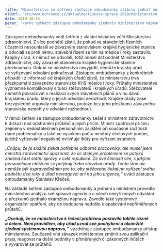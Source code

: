 ```yaml
---
title: "Ministerstvo po šetření zástupce ombudsmanky slíbilo jednat bez průtahů"
oldUrl: "src/www.ochrance.cz/aktualne/tiskove-zpravy-2019/ministerstvo-po-setreni-zastupce-ombudsmanky-slibilo-jednat-bez-prutahu"
date: 2019-10-15
perex: "<p>Po výtkách zástupce ombudsmanky zjednalo ministerstvo nápravu v průtazích. Uznalo, že je nepřípustné, aby přezkoumání závazného stanoviska krajské hygienické stanice trvalo měsíce i roky. Ministerstvo přislíbilo změnit svůj postup tak, aby byly podněty vyřizovány v přiměřených lhůtách.</p>"
---
```


<!-- imported from the old website -->

<p>Zástupce ombudsmanky vedl šetření z vlastní iniciativy vůči Ministerstvu zdravotnictví. Z více podnětů zjistil, že pokud ve stavebních řízeních účastníci nesouhlasili se závazným stanoviskem krajské hygienické stanice a odvolali se proti němu, stavební řízení se tím na měsíce i roky zastavilo. Krajský úřad, k němuž se odvolali, totiž musel dát podnět Ministerstvu zdravotnictví, aby závazné stanovisko krajské hygienické stanice přezkoumalo. Dokud se ministerstvo nevyjádří, nemůže krajský úřad ve vyřizování odvolání pokračovat. Zástupce ombudsmanky z konkrétních případů i z informací od krajských úřadů zjistil, že ministerstvu trvá přezkoumání závazného stanoviska KHS měsíce i roky. Průtahy ministerstva významně komplikovaly situaci stěžovatelů i krajských úřadů. Stěžovatelé nemohli pokračovat v realizaci svých stavebních plánů a vinu dávali krajskému úřadu, který o jejich odvolání nerozhodl. Krajské úřady zase bezvýsledně urgovaly ministerstvo, protože bez jeho přezkumu závazného stanoviska nemohly o odvolání rozhodnout.</p> <p>V rámci šetření se zástupce ombudsmanky sešel s ministrem zdravotnictví k diskuzi nad odstranění průtahů a jejich příčin. Ministr spatřoval příčinu zejména v nedostatečném personálním zajištění při současné složitosti dané problematiky a také ve vysokém počtu mnohdy účelových podání, jejichž vyřizování negativně ovlivňuje lhůty pro vyřízení ostatních.</p> <p><i>„Chápu, že je složité získat potřebné odborné pracovníky, ale musel jsem ministra zdravotnictví upozornit, že se stejným problémem se potýká značná část státní správy v celé republice. Ze své činnosti vím, s jakými personálními obtížemi se potýkají třeba stavební úřady. Tento stav ale nemůže být ospravedlněním pro to, aby stěžovatel čekal na vyřízení svého podnětu dva roky a úřad nereagoval ani na jeho urgence,“</i> uvádí zástupce ombudsmanky Stanislav Křeček.</p> <p>Na základě šetření zástupce ombudsmanky a jednání s ministrem provedlo ministerstvo analýzu své spisové agendy a u všech nevyřízených odvolání a přezkumů zjednalo okamžitou nápravu. Zavedlo také systémové organizační opatření, aby do budoucna nedošlo k opakování nepřiměřených průtahů.</p><b><i> „Oceňuji, že se ministerstvo k řešení problému postavilo takhle rázně a čelem. Není pravidlem, aby úřad uznal své pochybení a okamžitě zjednal systémovou nápravu,“</i></b> vyzdvihuje zástupce ombudsmanky přístup ministerstva. Současně vítá závazek ministerstva změnit svou aplikační praxi, reagovat na došlé podněty v přiměřených či zákonných lhůtách a vyvarovat se průtahů.
